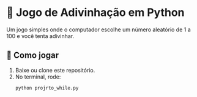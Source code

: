 # 🎯 Jogo de Adivinhação em Python

Um jogo simples onde o computador escolhe um número aleatório de 1 a 100 e você tenta adivinhar.

## 🚀 Como jogar
1. Baixe ou clone este repositório.
2. No terminal, rode:
   ```bash
   python projrto_while.py
